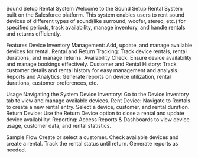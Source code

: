 Sound Setup Rental System
Welcome to the Sound Setup Rental System built on the Salesforce platform. This system enables users to rent sound devices of different types of sound(like surround, woofer, stereo, etc.) for specified periods, track availability, manage inventory, and handle rentals and returns efficiently.

Features Device Inventory Management: Add, update, and manage available devices for rental. Rental and Return Tracking: Track device rentals, rental durations, and manage returns. Availability Check: Ensure device availability and manage bookings effectively. Customer and Rental History: Track customer details and rental history for easy management and analysis. Reports and Analytics: Generate reports on device utilization, rental durations, customer preferences, etc.

Usage Navigating the System Device Inventory: Go to the Device Inventory tab to view and manage available devices. Rent Device: Navigate to Rentals to create a new rental entry. Select a device, customer, and rental duration. Return Device: Use the Return Device option to close a rental and update device availability. Reporting: Access Reports & Dashboards to view device usage, customer data, and rental statistics.

Sample Flow Create or select a customer. Check available devices and create a rental. Track the rental status until return. Generate reports as needed.
